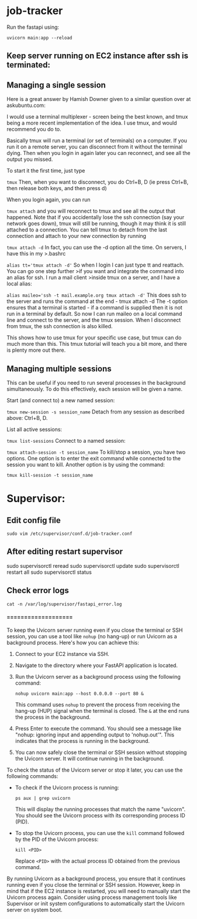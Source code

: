 # job-tracker

Run the fastapi using:

`uvicorn main:app --reload`

## Keep server running on EC2 instance after ssh is terminated:

## Managing a single session
Here is a great answer by Hamish Downer given to a similar question over at askubuntu.com:

I would use a terminal multiplexer - screen being the best known, and tmux being a more recent implementation of the idea. I use tmux, and would recommend you do to.

Basically tmux will run a terminal (or set of terminals) on a computer. If you run it on a remote server, you can disconnect from it without the terminal dying. Then when you login in again later you can reconnect, and see all the output you missed.

To start it the first time, just type

`tmux`
Then, when you want to disconnect, you do Ctrl+B, D (ie press Ctrl+B, then release both keys, and then press d)

When you login again, you can run

`tmux attach`
and you will reconnect to tmux and see all the output that happened. Note that if you accidentally lose the ssh connection (say your network goes down), tmux will still be running, though it may think it is still attached to a connection. You can tell tmux to detach from the last connection and attach to your new connection by running

`tmux attach -d`
In fact, you can use the -d option all the time. On servers, I have this in my >.bashrc

`alias tt='tmux attach -d'`
So when I login I can just type tt and reattach. You can go one step further >if you want and integrate the command into an alias for ssh. I run a mail client >inside tmux on a server, and I have a local alias:

`alias maileo='ssh -t mail.example.org tmux attach -d'`
This does ssh to the server and runs the command at the end - tmux attach -d The -t option ensures that a terminal is started - if a command is supplied then it is not run in a terminal by default. So now I can run maileo on a local command line and connect to the server, and the tmux session. When I disconnect from tmux, the ssh connection is also killed.

This shows how to use tmux for your specific use case, but tmux can do much more than this. This tmux tutorial will teach you a bit more, and there is plenty more out there.

## Managing multiple sessions
This can be useful if you need to run several processes in the background simultaneously. To do this effectively, each session will be given a name.

Start (and connect to) a new named session:

`tmux new-session -s session_name`
Detach from any session as described above: Ctrl+B, D.

List all active sessions:

`tmux list-sessions`
Connect to a named session:

`tmux attach-session -t session_name`
To kill/stop a session, you have two options. One option is to enter the exit command while connected to the session you want to kill. Another option is by using the command:

`tmux kill-session -t session_name`


# Supervisor:

## Edit config file
`sudo vim /etc/supervisor/conf.d/job-tracker.conf`

## After editing restart supervisor
sudo supervisorctl reread
sudo supervisorctl update
sudo supervisorctl restart all
sudo supervisorctl status

## Check error logs
`cat -n /var/log/supervisor/fastapi_error.log`


#### =================== ###

To keep the Uvicorn server running even if you close the terminal or SSH session, you can use a tool like `nohup` (no hang-up) or run Uvicorn as a background process. Here's how you can achieve this:

1. Connect to your EC2 instance via SSH.

2. Navigate to the directory where your FastAPI application is located.

3. Run the Uvicorn server as a background process using the following command:
   ```
   nohup uvicorn main:app --host 0.0.0.0 --port 80 &
   ```
   This command uses `nohup` to prevent the process from receiving the hang-up (HUP) signal when the terminal is closed. The `&` at the end runs the process in the background.

4. Press Enter to execute the command. You should see a message like "nohup: ignoring input and appending output to 'nohup.out'". This indicates that the process is running in the background.

5. You can now safely close the terminal or SSH session without stopping the Uvicorn server. It will continue running in the background.

To check the status of the Uvicorn server or stop it later, you can use the following commands:

- To check if the Uvicorn process is running:
  ```
  ps aux | grep uvicorn
  ```
  This will display the running processes that match the name "uvicorn". You should see the Uvicorn process with its corresponding process ID (PID).

- To stop the Uvicorn process, you can use the `kill` command followed by the PID of the Uvicorn process:
  ```
  kill <PID>
  ```
  Replace `<PID>` with the actual process ID obtained from the previous command.

By running Uvicorn as a background process, you ensure that it continues running even if you close the terminal or SSH session. However, keep in mind that if the EC2 instance is restarted, you will need to manually start the Uvicorn process again. Consider using process management tools like Supervisor or init system configurations to automatically start the Uvicorn server on system boot.